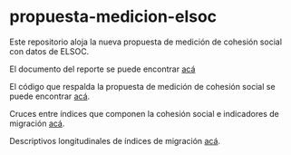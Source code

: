 # propuesta-medicion-elsoc

Este repositorio aloja la nueva propuesta de medición de cohesión social con datos de ELSOC. 

El documento del reporte se puede encontrar [acá](https://ocscoes.github.io/propuesta-medicion-elsoc/output/propuesta-cohesion-elsoc.html)

El código que respalda la propuesta de medición de cohesión social se puede encontrar [acá](https://ocscoes.github.io/propuesta-medicion-elsoc/output/factoriales.html).

Cruces entre índices que componen la cohesión social e indicadores de migración [acá](https://ocscoes.github.io/propuesta-medicion-elsoc/output/bivariados.html).

Descriptivos longitudinales de índices de migración [acá](https://ocscoes.github.io/propuesta-medicion-elsoc/output/migracion_long.html).
